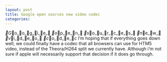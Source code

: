 ```yaml
---
layout: post
title: Google open sources new video codec
categories: 
---
```

_G_o_o_g_l_e_ _o_p_e_n_ _s_o_u_r_c_e_s_ _n_e_w_ _v_i_d_e_o_ _c_o_d_e_c
I&#8217;m hoping that if everything goes down well, we could finally have a
codec that all browsers can use for HTM5 video, instead of the Theora/H264
split we currently have. Although i&#8217;m not sure if apple will necessarily
support that decision if it does go through.
